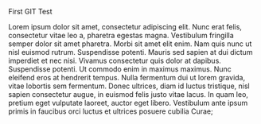 First GIT Test

Lorem ipsum dolor sit amet, consectetur adipiscing elit. Nunc erat felis, consectetur vitae leo a, pharetra egestas magna. Vestibulum fringilla semper dolor sit amet pharetra. Morbi sit amet elit enim. Nam quis nunc ut nisl euismod rutrum. Suspendisse potenti. Mauris sed sapien at dui dictum imperdiet et nec nisi. Vivamus consectetur quis dolor at dapibus. Suspendisse potenti. Ut commodo enim in maximus maximus. Nunc eleifend eros at hendrerit tempus. Nulla fermentum dui ut lorem gravida, vitae lobortis sem fermentum. Donec ultrices, diam id luctus tristique, nisl sapien consectetur augue, in euismod felis justo vitae lacus. In quam leo, pretium eget vulputate laoreet, auctor eget libero. Vestibulum ante ipsum primis in faucibus orci luctus et ultrices posuere cubilia Curae;